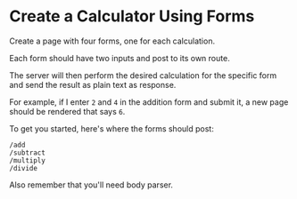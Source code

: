 # Create a Calculator Using Forms

Create a page with four forms, one for each calculation.

Each form should have two inputs and post to its own route.

The server will then perform the desired calculation for the specific form and send the result as plain text as response.

For example, if I enter `2` and `4` in the addition form and submit it, a new page should be rendered that says `6`.

To get you started, here's where the forms should post:

```
/add
/subtract
/multiply
/divide
```

Also remember that you'll need body parser.
